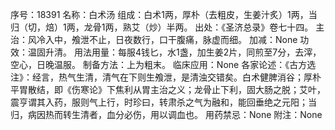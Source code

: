 序号：18391
名称：白术汤
组成：白术1两，厚朴（去粗皮，生姜汁炙）1两，当归（切，焙）1两，龙骨1两，熟艾（炒）半两。
出处：《圣济总录》卷七十四。
主治：风冷入中，飧泄不止，日夜数行，口干腹痛，脉虚而细。
加减：None
功效：温固升清。
用法用量：每服4钱匕，水1盏，加生姜2片，同煎至7分，去滓，空心，日晚温服。
制备方法：上为粗末。
临床应用：None
各家论述：《古方选注》：经言，热气生清，清气在下则生飧泄，是清浊交错矣。白术健脾消谷；厚朴平胃散结，即《伤寒论》下焦利从胃主治之义；龙骨止下利，固大肠之脱；艾叶，震亨谓其入药，服则气上行，时珍曰，转肃杀之气为融和，能回垂绝之元阳；当归，病因热而转生清者，血分必伤，用以调血也。
用药禁忌：None
附注：None
